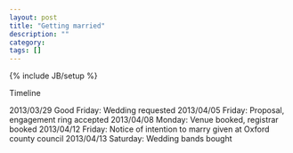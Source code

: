 ```yaml
---
layout: post
title: "Getting married"
description: ""
category: 
tags: []
---
```

{% include JB/setup %}

Timeline

2013/03/29 Good Friday: Wedding requested
2013/04/05 Friday: Proposal, engagement ring accepted
2013/04/08 Monday: Venue booked, registrar booked
2013/04/12 Friday: Notice of intention to marry given at Oxford county council
2013/04/13 Saturday: Wedding bands bought
